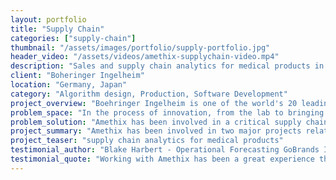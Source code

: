 ```yaml
---
layout: portfolio
title: "Supply Chain"
categories: ["supply-chain"]
thumbnail: "/assets/images/portfolio/supply-portfolio.jpg"
header_video: "/assets/videos/amethix-supplychain-video.mp4"
description: "Sales and supply chain analytics for medical products in new markets"
client: "Boheringer Ingelheim"
location: "Germany, Japan"
category: "Algorithm design, Production, Software Development"
project_overview: "Boehringer Ingelheim is one of the world's 20 leading pharmaceutical companies. Some of their most recent problems are effectively data problems."
problem_space: "In the process of innovation, from the lab to bringing new products to the market, the pharmaceutical group required to investigate the conditions of their new market and define pricing strategies while taking into account production and distribution costs along the entire supply chain."
problem_solution: "Amethix has been involved in a critical supply chain project related to the introduction of new medications in the Asian market. We designed and implemented custom statistical models for demand forecasting and pricing analysis. <br /> Our findings have helped the Company deploy optimal strategies for supply chain and pricing models, taking into account a number of external factors not always under control of the Company."
project_summary: "Amethix has been involved in two major projects related to the forecast of electricity prices for smart-grid optimization, in the European and US market."
project_teaser: "supply chain analytics for medical products"
testimonial_author: "Blake Harbert - Operational Forecasting GoBrands Inc."
testimonial_quote: "Working with Amethix has been a great experience thank to their sharp design and promptness.Predictions stayed accurate under drastic changes in many geographic locations"
---
```


